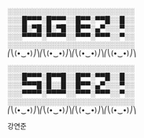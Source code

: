 
░░░░░░░░░░░░░░░░░░░░░░░░░░
░░░█▀▀▀░█▀▀▀░░█▀▀░▀▀█░░█░░
░░░█░▀█░█░▀█░░█▀▀░▄▀░░░▀░░
░░░▀▀▀▀░▀▀▀▀░░▀▀▀░▀▀▀░░▀░░
░░░░░░░░░░░░░░░░░░░░░░░░░░
⎛⎝(•‿•)⎠⎞⎛⎝(•‿•)⎠⎞⎛⎝(•‿•)⎠⎞⎛⎝(•‿•)⎠⎞
 

░░░░░░░░░░░░░░░░░░░░░░░░░░
░░░█▀▀▀░█▀▀█░░█▀▀░▀▀█░░█░░
░░░▀▀▀█░█░░█░░█▀▀░▄▀░░░▀░░
░░░▀▀▀▀░▀▀▀▀░░▀▀▀░▀▀▀░░▀░░
░░░░░░░░░░░░░░░░░░░░░░░░░░
⎛⎝(•‿•)⎠⎞⎛⎝(•‿•)⎠⎞⎛⎝(•‿•)⎠⎞⎛⎝(•‿•)⎠⎞

강연준